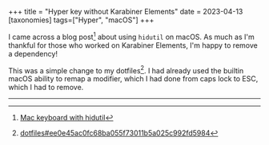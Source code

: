 +++
title = "Hyper key without Karabiner Elements"
date = 2023-04-13
[taxonomies]
tags=["Hyper", "macOS"]
+++

I came across a blog post[^1] about using `hidutil` on macOS. As much as I'm thankful for those who worked on Karabiner Elements, I'm happy to remove a dependency!

This was a simple change to my dotfiles[^2]. I had already used the builtin macOS ability to remap a modifier, which I had done from caps lock to ESC, which I had to remove.

---

[^1]: [Mac keyboard with hidutil](https://amitp.blogspot.com/2023/04/mac-keyboard-with-hidutil.html)

[^2]: [dotfiles#ee0e45ac0fc68ba055f73011b5a025c992fd5984](https://github.com/jesse-c/dotfiles/commit/ee0e45ac0fc68ba055f73011b5a025c992fd5984)
